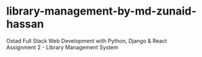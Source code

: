 # library-management-by-md-zunaid-hassan
Ostad Full Stack Web Development with Python, Django &amp; React Assignment 2 - Library Management System
